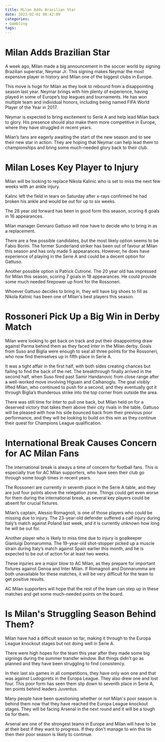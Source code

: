 ```yaml
---
title: Milan Adds Brazilian Star 
date: 2023-02-01 08:42:09
categories:
- Gambling
tags:
---
```



#  Milan Adds Brazilian Star 

A week ago, Milan made a big announcement in the soccer world by signing Brazilian superstar, Neymar Jr. This signing makes Neymar the most expensive player in history and Milan one of the biggest clubs in Europe.

This move is huge for Milan as they look to rebound from a disappointing season last year. Neymar brings with him plenty of experience, having played in some of Europe’s top leagues and tournaments. He has won multiple team and individual honors, including being named FIFA World Player of the Year in 2017.

Neymar is expected to bring excitement to Serie A and help lead Milan back to glory. His presence should also make them more competitive in Europe, where they have struggled in recent years.

Milan’s fans are eagerly awaiting the start of the new season and to see their new star in action. They are hoping that Neymar can help lead them to championships and bring some much-needed glory back to their club.

#  Milan Loses Key Player to Injury  

Milan will be looking to replace Nikola Kalinic who is set to miss the next few weeks with an ankle injury. 

Kalinc left the field in tears on Saturday after x-rays confirmed he had broken his ankle and would be out for up to six weeks. 

The 28 year old forward has been in good form this season, scoring 6 goals in 16 appearances. 

Milan manager Gennaro Gattuso will now have to decide who to bring in as a replacement.


There are a few possible candidates, but the most likely option seems to be Fabio Borini. The former Sunderland striker has been out of favour at Milan this season and has only made 5 appearances. However, he does have experience of playing in the Serie A and could be a decent option for Gattuso. 

Another possible option is Patrick Cutrone. The 20 year old has impressed for Milan this season, scoring 7 goals in 18 appearances. He could provide some much needed firepower up front for the Rossoneri. 

Whoever Gattuso decides to bring in, they will have big shoes to fill as Nikola Kalinic has been one of Milan's best players this season.

#  Rossoneri Pick Up a Big Win in Derby Match 

Milan were looking to get back on track and put their disappointing draw against Parma behind them as they faced Inter in the Milan derby. Goals from Suso and Biglia were enough to seal all three points for the Rossoneri, who now find themselves up in fifth place in Serie A.

It was a tight affair in the first half, with both sides creating chances but failing to find the back of the net. The breakthrough finally arrived in the second half, when Suso fired past Samir Handanovic from close range after a well-worked move involving Higuain and Calhanoglu. The goal visibly lifted Milan, who continued to push for a second, and they eventually got it through Biglia’s thunderous strike into the top corner from outside the area.

There was still time for Inter to pull one back, but Milan held on for a deserved victory that takes them above their city rivals in the table. Gattuso will be pleased with how his side bounced back from their previous poor performance, and they will be looking to build on this win as they continue their quest for Champions League qualification.

#  International Break Causes Concern for AC Milan Fans 

The international break is always a time of concern for football fans. This is especially true for AC Milan supporters, who have seen their club go through some tough times in recent years. 

The Rossoneri are currently in seventh place in the Serie A table, and they are just four points above the relegation zone. Things could get even worse for them during the international break, as several key players could be absent for crucial fixtures. 

Milan’s captain, Alessio Romagnoli, is one of those players who could be missing due to injury. The 23-year-old defender suffered a calf injury during Italy’s match against Poland last week, and it is currently unknown how long he will be out for. 

Another player who is likely to miss time due to injury is goalkeeper Gianluigi Donnarumma. The 19-year-old shot-stopper picked up a muscle strain during Italy’s match against Spain earlier this month, and he is expected to be out of action for at least two weeks. 

These injuries are a major blow to AC Milan, as they prepare for important fixtures against Genoa and Inter Milan. If Romagnoli and Donnarumma are both unavailable for these matches, it will be very difficult for the team to get positive results. 

AC Milan supporters will hope that the rest of the team can step up in these matches and get some much-needed points on the board.

#  Is Milan's Struggling Season Behind Them?

Milan have had a difficult season so far, making it through to the Europa League knockout stages but not doing well in Serie A. 

There were high hopes for the team this year after they made some big signings during the summer transfer window. But things didn't go as planned and they have been struggling to find consistency.

In their last six games in all competitions, they have only won one and that was against Ludogorets in the Europa League. They also drew one and lost four. This poor form has seen them slip down to seventh place in Serie A, ten points behind leaders Juventus. 

Many people have been questioning whether or not Milan's poor season is behind them now that they have reached the Europa League knockout stages. They will be facing Arsenal in the next round and it will be a tough tie for them. 

Arsenal are one of the strongest teams in Europe and Milan will have to be at their best if they want to progress. If they don't manage to win this tie then their poor season is likely to continue.